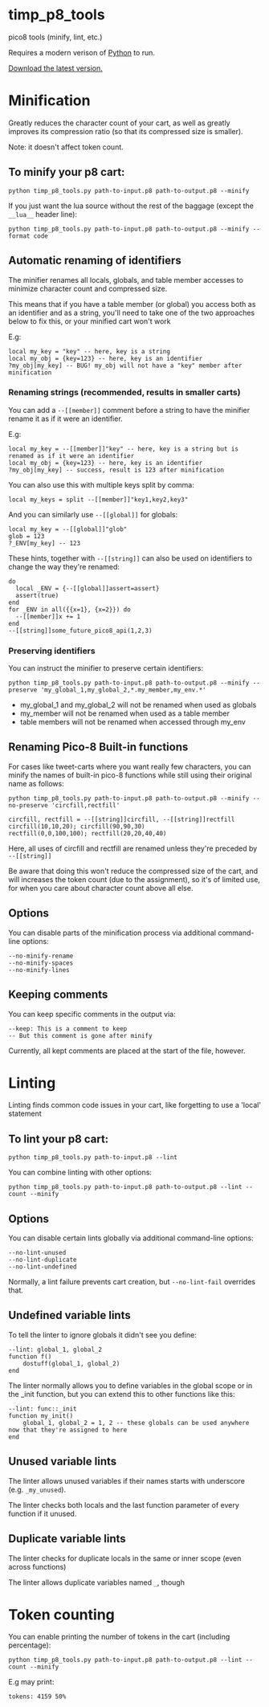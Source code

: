 # timp_p8_tools

pico8 tools (minify, lint, etc.)

Requires a modern verison of [Python](https://www.python.org/) to run.

[Download the latest version.](https://github.com/thisismypassport/timp_p8_tools/archive/refs/heads/main.zip)

# Minification

Greatly reduces the character count of your cart, as well as greatly improves its compression ratio (so that its compressed size is smaller).

Note: it doesn't affect token count.

## To minify your p8 cart:

`python timp_p8_tools.py path-to-input.p8 path-to-output.p8 --minify`

If you just want the lua source without the rest of the baggage (except the `__lua__` header line):

`python timp_p8_tools.py path-to-input.p8 path-to-output.p8 --minify --format code`

## Automatic renaming of identifiers

The minifier renames all locals, globals, and table member accesses to minimize character count and compressed size.

This means that if you have a table member (or global) you access both as an identifier and as a string, you'll need to take one of the two approaches below to fix this, or your minified cart won't work

E.g:
```
local my_key = "key" -- here, key is a string
local my_obj = {key=123} -- here, key is an identifier
?my_obj[my_key] -- BUG! my_obj will not have a "key" member after minification
```

### Renaming strings (recommended, results in smaller carts)

You can add a `--[[member]]` comment before a string to have the minifier rename it as if it were an identifier.

E.g:
```
local my_key = --[[member]]"key" -- here, key is a string but is renamed as if it were an identifier
local my_obj = {key=123} -- here, key is an identifier
?my_obj[my_key] -- success, result is 123 after minification
```

You can also use this with multiple keys split by comma:
```
local my_keys = split --[[member]]"key1,key2,key3"
```

And you can similarly use `--[[global]]` for globals:
```
local my_key = --[[global]]"glob"
glob = 123
?_ENV[my_key] -- 123
```

These hints, together with `--[[string]]` can also be used on identifiers to change the way they're renamed:
```
do
  local _ENV = {--[[global]]assert=assert}
  assert(true)
end
for _ENV in all({{x=1}, {x=2}}) do
  --[[member]]x += 1
end
--[[string]]some_future_pico8_api(1,2,3)
```

### Preserving identifiers

You can instruct the minifier to preserve certain identifiers:

`python timp_p8_tools.py path-to-input.p8 path-to-output.p8 --minify --preserve 'my_global_1,my_global_2,*.my_member,my_env.*'`

* my_global_1 and my_global_2 will not be renamed when used as globals
* my_member will not be renamed when used as a table member
* table members will not be renamed when accessed through my_env

## Renaming Pico-8 Built-in functions

For cases like tweet-carts where you want really few characters, you can minify the names of built-in pico-8 functions while still using their original name as follows:

`python timp_p8_tools.py path-to-input.p8 path-to-output.p8 --minify --no-preserve 'circfill,rectfill'`

```
circfill, rectfill = --[[string]]circfill, --[[string]]rectfill
circfill(10,10,20); circfill(90,90,30)
rectfill(0,0,100,100); rectfill(20,20,40,40)
```

Here, all uses of circfill and rectfill are renamed unless they're preceded by `--[[string]]`

Be aware that doing this won't reduce the compressed size of the cart, and will increases the token count (due to the assignment), so it's of limited use, for when you care about character count above all else.

## Options

You can disable parts of the minification process via additional command-line options:

```
--no-minify-rename
--no-minify-spaces
--no-minify-lines
```

## Keeping comments

You can keep specific comments in the output via:

```
--keep: This is a comment to keep
-- But this comment is gone after minify
```

Currently, all kept comments are placed at the start of the file, however.

# Linting

Linting finds common code issues in your cart, like forgetting to use a 'local' statement

## To lint your p8 cart:

`python timp_p8_tools.py path-to-input.p8 --lint`

You can combine linting with other options:

`python timp_p8_tools.py path-to-input.p8 path-to-output.p8 --lint --count --minify`

## Options

You can disable certain lints globally via additional command-line options:

```
--no-lint-unused
--no-lint-duplicate
--no-lint-undefined
```

Normally, a lint failure prevents cart creation, but `--no-lint-fail` overrides that.

## Undefined variable lints

To tell the linter to ignore globals it didn't see you define:

```
--lint: global_1, global_2
function f()
    dostuff(global_1, global_2)
end
```

The linter normally allows you to define variables in the global scope or in the _init function, but you can extend this to other functions like this:

```
--lint: func::_init
function my_init()
    global_1, global_2 = 1, 2 -- these globals can be used anywhere now that they're assigned to here
end
```

## Unused variable lints

The linter allows unused variables if their names starts with underscore (e.g. `_my_unused`).

The linter checks both locals and the last function parameter of every function if it unused.

## Duplicate variable lints

The linter checks for duplicate locals in the same or inner scope (even across functions)

The linter allows duplicate variables named `_`, though

# Token counting

You can enable printing the number of tokens in the cart (including percentage):

`python timp_p8_tools.py path-to-input.p8 path-to-output.p8 --lint --count --minify`

E.g may print:

`tokens: 4159 50%`
